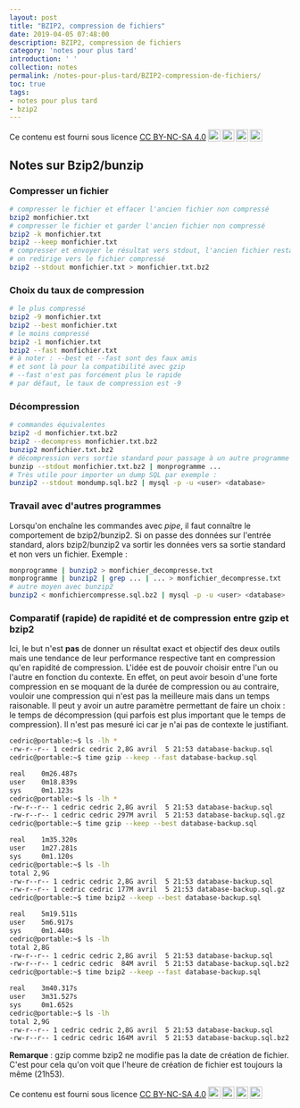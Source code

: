 ```yaml
---
layout: post
title: "BZIP2, compression de fichiers"
date: 2019-04-05 07:48:00
description: BZIP2, compression de fichiers
category: 'notes pour plus tard'
introduction: ' '
collection: notes
permalink: /notes-pour-plus-tard/BZIP2-compression-de-fichiers/
toc: true
tags:
- notes pour plus tard
- bzip2
---
```


Ce contenu est fourni sous licence [CC BY-NC-SA 4.0](https://creativecommons.org/licenses/by-nc-sa/4.0/deed.fr)<img style="height:22px!important;margin-left:3px;vertical-align:text-bottom;" src="https://mirrors.creativecommons.org/presskit/icons/cc.svg?ref=chooser-v1"><img style="height:22px!important;margin-left:3px;vertical-align:text-bottom;" src="https://mirrors.creativecommons.org/presskit/icons/by.svg?ref=chooser-v1"><img style="height:22px!important;margin-left:3px;vertical-align:text-bottom;" src="https://mirrors.creativecommons.org/presskit/icons/nc.svg?ref=chooser-v1"><img style="height:22px!important;margin-left:3px;vertical-align:text-bottom;" src="https://mirrors.creativecommons.org/presskit/icons/sa.svg?ref=chooser-v1">

## Notes sur Bzip2/bunzip

### Compresser un fichier
``` bash
# compresser le fichier et effacer l'ancien fichier non compressé
bzip2 monfichier.txt
# compresser le fichier et garder l'ancien fichier non compressé
bzip2 -k monfichier.txt
bzip2 --keep monfichier.txt
# compresser et envoyer le résultat vers stdout, l'ancien fichier restant présent
# on redirige vers le fichier compressé
bzip2 --stdout monfichier.txt > monfichier.txt.bz2
```

### Choix du taux de compression
``` bash
# le plus compressé
bzip2 -9 monfichier.txt
bzip2 --best monfichier.txt
# le moins compressé
bzip2 -1 monfichier.txt
bzip2 --fast monfichier.txt
# à noter : --best et --fast sont des faux amis
# et sont là pour la compatibilité avec gzip
# --fast n'est pas forcément plus le rapide
# par défaut, le taux de compression est -9
```

### Décompression
``` bash
# commandes équivalentes
bzip2 -d monfichier.txt.bz2
bzip2 --decompress monfichier.txt.bz2
bunzip2 monfichier.txt.bz2
# décompression vers sortie standard pour passage à un autre programme
bunzip --stdout monfichier.txt.bz2 | monprogramme ...
# Très utile pour importer un dump SQL par exemple :
bunzip2 --stdout mondump.sql.bz2 | mysql -p -u <user> <database> 
```

### Travail avec d'autres programmes
Lorsqu'on enchaîne les commandes avec _pipe_, il faut connaître le comportement de bzip2/bunzip2. Si on passe des données sur l'entrée standard, alors bzip2/bunzip2 va sortir les données vers sa sortie standard et non vers un fichier. Exemple :
``` bash
monprogramme | bunzip2 > monfichier_decompresse.txt
monprogramme | bunzip2 | grep ... | ... > monfichier_decompresse.txt
# autre moyen avec bunzip2
bunzip2 < monfichiercompresse.sql.bz2 | mysql -p -u <user> <database> 
```

### Comparatif (rapide) de rapidité et de compression entre gzip et bzip2
Ici, le but n'est **pas** de donner un résultat exact et objectif des deux outils mais une tendance de leur performance respective tant en compression qu'en rapidité de compression. L'idée est de pouvoir choisir entre l'un ou l'autre en fonction du contexte. En effet, on peut avoir besoin d'une forte compression en se moquant de la durée de compression ou au contraire, vouloir une compression qui n'est pas la meilleure mais dans un temps raisonable. Il peut y avoir un autre paramètre permettant de faire un choix : le temps de décompression (qui parfois est plus important que le temps de compression). Il n'est pas mesuré ici car je n'ai pas de contexte le justifiant.
``` bash
cedric@portable:~$ ls -lh *
-rw-r--r-- 1 cedric cedric 2,8G avril  5 21:53 database-backup.sql
cedric@portable:~$ time gzip --keep --fast database-backup.sql 

real    0m26.487s
user    0m18.839s
sys     0m1.123s
cedric@portable:~$ ls -lh *
-rw-r--r-- 1 cedric cedric 2,8G avril  5 21:53 database-backup.sql
-rw-r--r-- 1 cedric cedric 297M avril  5 21:53 database-backup.sql.gz
cedric@portable:~$ time gzip --keep --best database-backup.sql

real    1m35.320s
user    1m27.281s
sys     0m1.120s
cedric@portable:~$ ls -lh
total 2,9G
-rw-r--r-- 1 cedric cedric 2,8G avril  5 21:53 database-backup.sql
-rw-r--r-- 1 cedric cedric 177M avril  5 21:53 database-backup.sql.gz
cedric@portable:~$ time bzip2 --keep --best database-backup.sql 

real    5m19.511s
user    5m6.917s
sys     0m1.440s
cedric@portable:~$ ls -lh
total 2,8G
-rw-r--r-- 1 cedric cedric 2,8G avril  5 21:53 database-backup.sql
-rw-r--r-- 1 cedric cedric  84M avril  5 21:53 database-backup.sql.bz2
cedric@portable:~$ time bzip2 --keep --fast database-backup.sql 

real    3m40.317s
user    3m31.527s
sys     0m1.652s
cedric@portable:~$ ls -lh
total 2,9G
-rw-r--r-- 1 cedric cedric 2,8G avril  5 21:53 database-backup.sql
-rw-r--r-- 1 cedric cedric 164M avril  5 21:53 database-backup.sql.bz2
```
**Remarque** : gzip comme bzip2 ne modifie pas la date de création de fichier. C'est pour cela qu'on voit que l'heure de création de fichier est toujours la même (21h53).

Ce contenu est fourni sous licence [CC BY-NC-SA 4.0](https://creativecommons.org/licenses/by-nc-sa/4.0/deed.fr)<img style="height:22px!important;margin-left:3px;vertical-align:text-bottom;" src="https://mirrors.creativecommons.org/presskit/icons/cc.svg?ref=chooser-v1"><img style="height:22px!important;margin-left:3px;vertical-align:text-bottom;" src="https://mirrors.creativecommons.org/presskit/icons/by.svg?ref=chooser-v1"><img style="height:22px!important;margin-left:3px;vertical-align:text-bottom;" src="https://mirrors.creativecommons.org/presskit/icons/nc.svg?ref=chooser-v1"><img style="height:22px!important;margin-left:3px;vertical-align:text-bottom;" src="https://mirrors.creativecommons.org/presskit/icons/sa.svg?ref=chooser-v1">

